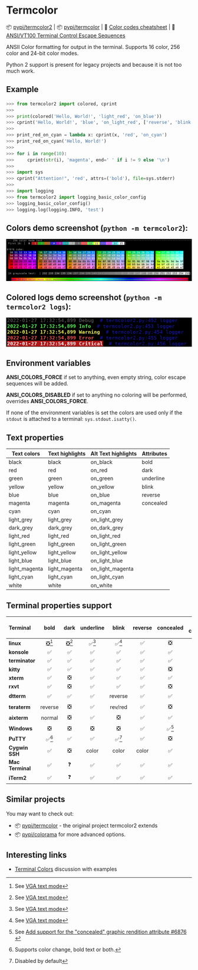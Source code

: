 # Termcolor

📦 [pypi/termcolor2](https://pypi.python.org/pypi/termcolor2) |
📦 [pypi/termcolor](https://pypi.python.org/pypi/termcolor) |
📑 [Color codes cheatsheet](https://delameter.github.io/termcolor) |
📑 [ANSI/VT100 Terminal Control Escape Sequences](https://www2.ccs.neu.edu/research/gpc/VonaUtils/vona/terminal/vtansi.htm)

ANSII Color formatting for output in the terminal. Supports 16 color, 256 color and 24-bit color modes.

Python 2 support is present for legacy projects and because it is not too much work.


## Example

```python
>>> from termcolor2 import colored, cprint
>>>
>>> print(colored('Hello, World!', 'light_red', 'on_blue'))
>>> cprint('Hello, World!', 'blue', 'on_light_red', ['reverse', 'blink'])
>>>
>>> print_red_on_cyan = lambda x: cprint(x, 'red', 'on_cyan')
>>> print_red_on_cyan('Hello, World!')
>>>
>>> for i in range(10):
>>>     cprint(str(i), 'magenta', end=' ' if i != 9 else '\n')
>>>
>>> import sys
>>> cprint("Attention!", 'red', attrs=('bold'), file=sys.stderr)
>>>
>>> import logging
>>> from termcolor2 import logging_basic_color_config
>>> logging_basic_color_config()
>>> logging.log(logging.INFO, 'test')
```


## Colors demo screenshot (`python -m termcolor2`):

![colors screenshot](colors.png)


## Colored logs demo screenshot (`python -m termcolor2 logs`):

![colored logs screenshot](color_logs.png)


## Environment variables

**ANSI_COLORS_FORCE**
  if set to anything, even empty string, color escape sequences will be added.

**ANSI_COLORS_DISABLED**
  if set to anything no coloring will be performed, overrides **ANSI_COLORS_FORCE**.

If none of the environment variables is set the colors are used
only if the ``stdout`` is attached to a terminal: ``sys.stdout.isatty()``.


## Text properties

| Text colors   | Text highlights | Alt Text highlights  | Attributes |
| ------------- | --------------- | -------------------- | ---------- |
| black         | black           | on_black             | bold       |
| red           | red             | on_red               | dark       |
| green         | green           | on_green             | underline  |
| yellow        | yellow          | on_yellow            | blink      |
| blue          | blue            | on_blue              | reverse    |
| magenta       | magenta         | on_magenta           | concealed  |
| cyan          | cyan            | on_cyan              |            |
| light_grey    | light_grey      | on_light_grey        |            |
| dark_grey     | dark_grey       | on_dark_grey         |            |
| light_red     | light_red       | on_light_red         |            |
| light_green   | light_green     | on_light_green       |            |
| light_yellow  | light_yellow    | on_light_yellow      |            |
| light_blue    | light_blue      | on_light_blue        |            |
| light_magenta | light_magenta   | on_light_magenta     |            |
| light_cyan    | light_cyan      | on_light_cyan        |            |
| white         | white           | on_white             |            |


## Terminal properties support


| Terminal         |  bold  | dark | underline |  blink  | reverse | concealed | 256 colors | 24-bit color |
| :--------------- | :----: | :--: | :-------: | :-----: | :-----: | :-------: | :--------: | :----------: |
| **linux**        | ❎[^3] |❎[^3]|   ✅[^3]  |  ✅[^3] |    ✅   |     ❎    |     ❎     |      ❎      |
| **konsole**      |   ✅   |  ✅  |     ✅    |    ✅   |    ✅   |     ✅    |     ✅     |      ✅      |
| **terminator**   |   ✅   |  ✅  |     ✅    |    ✅   |    ✅   |     ✅    |     ✅     |      ✅      |
| **kitty**        |   ✅   |  ✅  |     ✅    |    ✅   |    ✅   |     ❎    |     ✅     |      ✅      |
| **xterm**        |   ✅   |  ❎  |     ✅    |    ✅   |    ✅   |     ✅    |     ✅     |      ✅      |
| **rxvt**         |   ✅   |  ❎  |     ✅    |    ✅   |    ✅   |     ❎    |     ✅     |      ❎      |
| **dtterm**       |   ✅   |  ✅  |     ✅    | reverse |    ✅   |     ✅    |     ❓     |      ❓      |
| **teraterm**     | reverse|  ❎  |     ✅    | rev/red |    ✅   |     ❎    |     ❓     |      ❓      |
| **aixterm**      | normal |  ❎  |     ✅    |    ❎   |    ✅   |     ✅    |     ❓     |      ❓      |
| **Windows**      |   ❎   |  ❎  |     ❎    |    ❎   |    ✅   |   ✅[^4]  |     ❓     |      ✅      |
| **PuTTY**        | ✅[^2] |  ✅  |     ✅    |  ✅[^1] |    ✅   |     ❎    |     ✅     |      ✅      |
| **Cygwin SSH**   |   ✅   |  ❎  |    color  |  color  |  color  |     ✅    |     ❓     |      ❓      |
| **Mac Terminal** |   ✅   |  ❓  |     ✅    |    ✅   |    ✅   |     ✅    |     ✅     |      ✅      |
| **iTerm2**       |   ✅   |  ❓  |     ✅    |    ✅   |    ✅   |     ✅    |     ✅     |      ✅      |

[^1]: Disabled by default
[^2]: Supports color change, bold text or both.
[^3]: See [VGA text mode](https://en.wikipedia.org/wiki/VGA_text_mode)
[^4]: See [Add support for the "concealed" graphic rendition attribute #6876 ](https://github.com/microsoft/terminal/issues/6876)


## Similar projects

You may want to check out:

- 📦 [pypi/termcolor](https://pypi.python.org/pypi/termcolor) - the original project termcolor2 extends
- 📦 [pypi/colorama](https://pypi.org/project/colorama/) for more advanced options.


## Interesting links

- [Terminal Colors](https://github.com/termstandard/colors) discussion with examples
